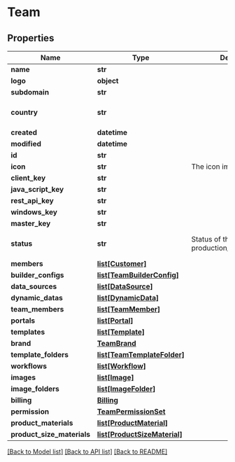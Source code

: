 # Team

## Properties
Name | Type | Description | Notes
------------ | ------------- | ------------- | -------------
**name** | **str** |  | 
**logo** | **object** |  | [optional] 
**subdomain** | **str** |  | [optional] 
**country** | **str** |  | [optional] [default to 'Ireland']
**created** | **datetime** |  | [optional] 
**modified** | **datetime** |  | [optional] 
**id** | **str** |  | 
**icon** | **str** | The icon image url | [optional] 
**client_key** | **str** |  | [optional] 
**java_script_key** | **str** |  | [optional] 
**rest_api_key** | **str** |  | [optional] 
**windows_key** | **str** |  | [optional] 
**master_key** | **str** |  | [optional] 
**status** | **str** | Status of the application, production/sandbox/disabled | [optional] [default to 'sandbox']
**members** | [**list[Customer]**](Customer.md) |  | [optional] 
**builder_configs** | [**list[TeamBuilderConfig]**](TeamBuilderConfig.md) |  | [optional] 
**data_sources** | [**list[DataSource]**](DataSource.md) |  | [optional] 
**dynamic_datas** | [**list[DynamicData]**](DynamicData.md) |  | [optional] 
**team_members** | [**list[TeamMember]**](TeamMember.md) |  | [optional] 
**portals** | [**list[Portal]**](Portal.md) |  | [optional] 
**templates** | [**list[Template]**](Template.md) |  | [optional] 
**brand** | [**TeamBrand**](TeamBrand.md) |  | [optional] 
**template_folders** | [**list[TeamTemplateFolder]**](TeamTemplateFolder.md) |  | [optional] 
**workflows** | [**list[Workflow]**](Workflow.md) |  | [optional] 
**images** | [**list[Image]**](Image.md) |  | [optional] 
**image_folders** | [**list[ImageFolder]**](ImageFolder.md) |  | [optional] 
**billing** | [**Billing**](Billing.md) |  | [optional] 
**permission** | [**TeamPermissionSet**](TeamPermissionSet.md) |  | [optional] 
**product_materials** | [**list[ProductMaterial]**](ProductMaterial.md) |  | [optional] 
**product_size_materials** | [**list[ProductSizeMaterial]**](ProductSizeMaterial.md) |  | [optional] 

[[Back to Model list]](../README.md#documentation-for-models) [[Back to API list]](../README.md#documentation-for-api-endpoints) [[Back to README]](../README.md)


